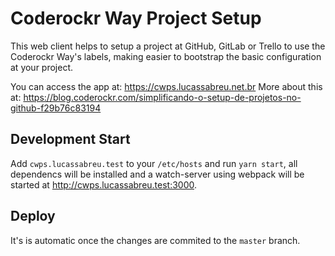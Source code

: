 Coderockr Way Project Setup
===========================

This web client helps to setup a project at GitHub, GitLab or Trello to use the Coderockr Way's labels, making easier to bootstrap the basic configuration at your project.

You can access the app at: https://cwps.lucassabreu.net.br
More about this at: https://blog.coderockr.com/simplificando-o-setup-de-projetos-no-github-f29b76c83194

Development Start
-----------------

Add `cwps.lucassabreu.test` to your `/etc/hosts` and run `yarn start`, all dependencs will be installed and a watch-server using webpack will be started at http://cwps.lucassabreu.test:3000.

Deploy
------

It's is automatic once the changes are commited to the `master` branch.
